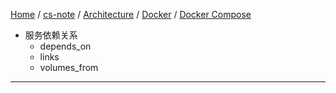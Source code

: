 [Home](https://mengxianbin.github.io) /
[cs-note](https://mengxianbin.github.io/cs-note/content) /
[Architecture](https://mengxianbin.github.io/cs-note/content/Architecture) /
[Docker](https://mengxianbin.github.io/cs-note/content/Architecture/Docker) /
[Docker Compose](https://mengxianbin.github.io/cs-note/content/Architecture/Docker/Docker%20Compose)

* 服务依赖关系
    * depends_on
    * links
    * volumes_from

---
